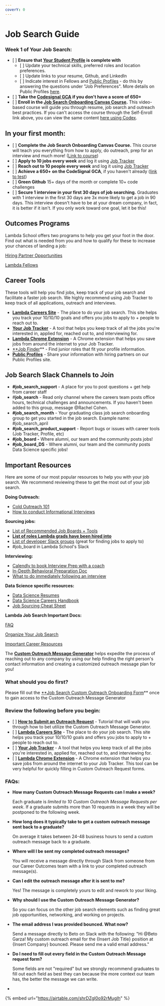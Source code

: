 ```yaml
---
coverY: 0
---
```


# Job Search Guide

### Week 1 of Your Job Search:

* \[ ] **Ensure that **[**Your Student Profile**](https://dashboards.lambdaschool.com/profile)** is complete with**
  * \[ ] Update your technical skills, preferred roles and location preferences.
  * \[ ] Update links to your resume, Github, and LinkedIn
  * \[ ] Indicate interest in Fellows and [Public Profiles](https://profiles.lambdaschool.com) - do this by answering the questions under "Job Preferences". More details on Public Profiles [here](https://www.notion.so/8f9f48f690fc453fb8b50d9183aef634).
* \[ ] **Take the **[**Codesignal GCA**](https://www.notion.so/Hiring-Partner-Opportunities-f079197b1dcd4f9a995517cd8a8cd965)** if you don't have a score of 650+**
* \[ ] **Enroll in the **[**Job Search Onboarding Canvas Course**](https://lambdaschool.instructure.com/enroll/BTEYHF)**.** This video-based course will guide you through resume, job search and outreach best practices. If you can't access the course through the Self-Enroll link above, you can view the same content [here using Codex](https://learn.lambdaschool.com/tracks/job-search/units/job-search/sprints/job-search-sandbox-course/).

## In your first month:

* \[ ] **Complete the Job Search Onboarding Canvas Course.** This course will teach you everything from how to apply, do outreach, prep for an interview and much more! ([Link to course](https://lambdaschool.instructure.com/enroll/BTEYHF))
* \[ ] **Apply to 10 jobs every week** and log it using [Job Tracker](https://careers.lambdaschool.com/jobtracker)
* \[ ] **Reach out to 10 people every week** and log it using [Job Tracker](https://careers.lambdaschool.com/jobtracker)
* \[ ] **Achieve a 650+ on the CodeSignal GCA**, if you haven't already ([link to test](https://app.codesignal.com/signup?certifiedInvite=TGy6wcugpm4LMFEQX))
* \[ ] **Green Github** 15+ days of the month or complete 10+ code challenges
* \[ ] **Secure 1 interview in your first 30 days of job searching.** Graduates with 1 interview in the first 30 days are 3x more likely to get a job in 90 days. This interview doesn't have to be at your dream company, in fact, it is better if it isn't. If you only work toward one goal, let it be this!

## Outcomes Programs

Lambda School offers two programs to help you get your foot in the door. Find out what is needed from you and how to qualify for these to increase your chances of landing a job:

[Hiring Partner Opportunities](https://www.notion.so/Hiring-Partner-Opportunities-a1489d1bd9444a02815c905c44a28579)

[Lambda Fellows](https://www.notion.so/Lambda-Fellows-298de6689e244573af4e5e7c118c8c23)

## Career Tools

These tools will help you find jobs, keep track of your job search and facilitate a faster job search. We highly recommend using Job Tracker to keep track of all applications, outreach and interviews.

* [**Lambda Careers Site**](https://careers.lambdaschool.com) - The place to do your job search. This site helps you track your 10/10/10 goals and offers you jobs to apply to + people to reach out to.
* [**Your Job Tracker**](https://careers.lambdaschool.com/jobtracker) - A tool that helps you keep track of all the jobs you're interested in, applied for, reached out to, and interviewing for.
* [**Lambda Chrome Extension**](https://chrome.google.com/webstore/detail/lambda-school-job-tracker/ckpjfjiebhabcggefamfdpiooknocdac?hl=en-US) - A Chrome extension that helps you save jobs from around the internet to your Job Tracker.
* [\*\*Job Finder](https://careers.lambdaschool.com/jobfinder)\*\* - Find junior roles that fit your profile information.
* [**Public Profiles**](https://profiles.lambdaschool.com) - Share your information with hiring partners on our Public Profiles site.

## Job Search Slack Channels to Join

* **#job\_search\_support** - A place for you to post questions + get help from career staff
* \#**job\_search** - Read only channel where the careers team posts office hours, technical challenges and announcements. If you haven't been added to this group, message @Rachel Cohen.
* **#job\_search\_month** - Your graduating class job search onboarding group to get you started in the job search. Example name: #job\_search\_april
* **#job\_search\_product\_support** - Report bugs or issues with career tools (Job Tracker, Profile, etc)
* **#job\_board -** Where alumni, our team and the community posts jobs!
* **#job\_board\_DS** - Where alumni, our team and the community posts Data Science specific jobs!

## Important Resources

Here are some of our most popular resources to help you with your job search. We recommend reviewing these to get the most out of your job search.

**Doing Outreach:**

* [Cold Outreach 101](https://www.notion.so/Cold-Outreach-101-9b887ce51ecc4a58bc972415fcf6e934)
* [How to conduct Informational Interviews](https://www.notion.so/Informational-Interviews-35361f3006e747bf9aa0673328a59087)

**Sourcing jobs:**

* [List of Recommended Job Boards + Tools](https://www.notion.so/How-do-I-find-10-jobs-to-apply-to-every-week-65da7b2d50d84af29aa87264ff15b702)
* [**List of roles Lambda grads have been hired into**](https://www.notion.so/List-of-roles-past-Lambda-grads-have-been-hired-into-b2d7e4da73de4fe087d716c3954dc271)
* [List of developer Slack groups](https://www.notion.so/Running-List-of-Slack-Groups-28a30bbe5605458e9819e5d47fc41b0e) (great for finding jobs to apply to)
* \#job\_board in Lambda School's Slack

**Interviewing:**

* [Calendly to book Interview Prep with a coach](https://calendly.com/lambda-outcomes)
* [In-Depth Behavioral Preparation Doc](https://www.notion.so/In-Depth-Behavioral-Prep-797e75772d8f42a89b842a860773aba5)
* [What to do immediately following an interview](https://my.lambdaschool.com/resources/after-the-interview)

**Data Science specific resources:**

* [Data Science Resumes](https://docs.google.com/document/d/17SPKyEx07aQ5C\_CyR0sk2JB0dK33C0L8cm2CMp\_sITs/edit#)
* [Data Science Careers Handbook](https://docs.google.com/presentation/d/1bBCTfTaWFHssah0JZRQIhECCF1C0BoObmchpPqTFtw4/edit#slide=id.g5aa13aee72\_0\_40)
* [Job Sourcing Cheat Sheet](https://docs.google.com/presentation/d/1uPyNEzhgDFi3GoTTGnYkzapjSoVkbqxsO-ER8o0ACRI/edit#slide=id.g52f4845663\_0\_173)

**Lambda Job Search Important Docs:**

[FAQ](https://www.notion.so/FAQ-2fd8cd6d4434415b8790f207ddc81d93)

[Organize Your Job Search](https://www.notion.so/Organize-Your-Job-Search-9990eb9148ca41c396e23abd5a8b65f6)

[Important Career Resources](https://www.notion.so/Important-Career-Resources-f89271cb37314f13b617ba42a228f5d6)

The [**Custom Outreach Message Generator**](https://airtable.com/shryGIBnZrpOlqddp) helps expedite the process of reaching out to any company by using our help finding the right person's contact information and creating a customized outreach message plan for you!

### **What should you do first?**

Please fill out the [\*\*Job Search Custom Outreach Onboarding Form](https://airtable.com/shr7XYi8iY08M5pnG)\*\* once to gain access to the Custom Outreach Message Generator

### Review the following before you begin:

* \[ ] [**How to Submit an Outreach Request**](https://www.notion.so/5983de693024407f888d9b8e3694f3f5) - Tutorial that will walk you through how to bet utilize the Custom Outreach Message Generator.
* \[ ] [**Lambda Careers Site**](https://careers.lambdaschool.com) - The place to do your job search. This site helps you track your 10/10/10 goals and offers you jobs to apply to + people to reach out to.
* \[ ] [**Your Job Tracker**](https://careers.lambdaschool.com/jobtracker) - A tool that helps you keep track of all the jobs you're interested in, applied for, reached out to, and interviewing for.
* \[ ] [**Lambda Chrome Extension**](https://chrome.google.com/webstore/detail/lambda-school-job-tracker/ckpjfjiebhabcggefamfdpiooknocdac?hl=en-US) - A Chrome extension that helps you save jobs from around the internet to your Job Tracker. This tool can be very helpful for quickly filling in Custom Outreach Request forms.

### FAQs:

*   **How many Custom Outreach Message Requests can I make a week?**

    Each graduate is _limited to 10 Custom Outreach Message Requests per week_. If a graduate submits more than 10 requests in a week they will be postponed to the following week.
*   **How long does it typically take to get a custom outreach message sent back to a graduate?**

    On average it takes between 24-48 business hours to send a custom outreach message back to a graduate.
*   **Where will I be sent my completed outreach messages?**

    You will receive a message directly through Slack from someone from our Career Outcomes team with a link to your completed outreach message(s).
*   **Can I edit the outreach message after it is sent to me?**

    Yes! The message is completely yours to edit and rework to your liking.
*   **Why should I use the Custom Outreach Message Generator?**

    So you can focus on the other job search elements such as finding great job opportunities, networking, and working on projects.
*   **The email address I was provided bounced. What now?**

    Send a message directly to Beto on Slack with the following: "Hi @Beto Garza! My custom outreach email for the {Insert Job Title} position at {Insert Company} bounced. Please send me a valid email address."
*   **Do I need to fill out every field in the Custom Outreach Message request form?**

    Some fields are not "required" but we strongly recommend graduates to fill out each field as best they can because the more context our team has, the better the message we can write.
*

{% embed url="https://airtable.com/shrDZgl0o92rMugIh" %}
